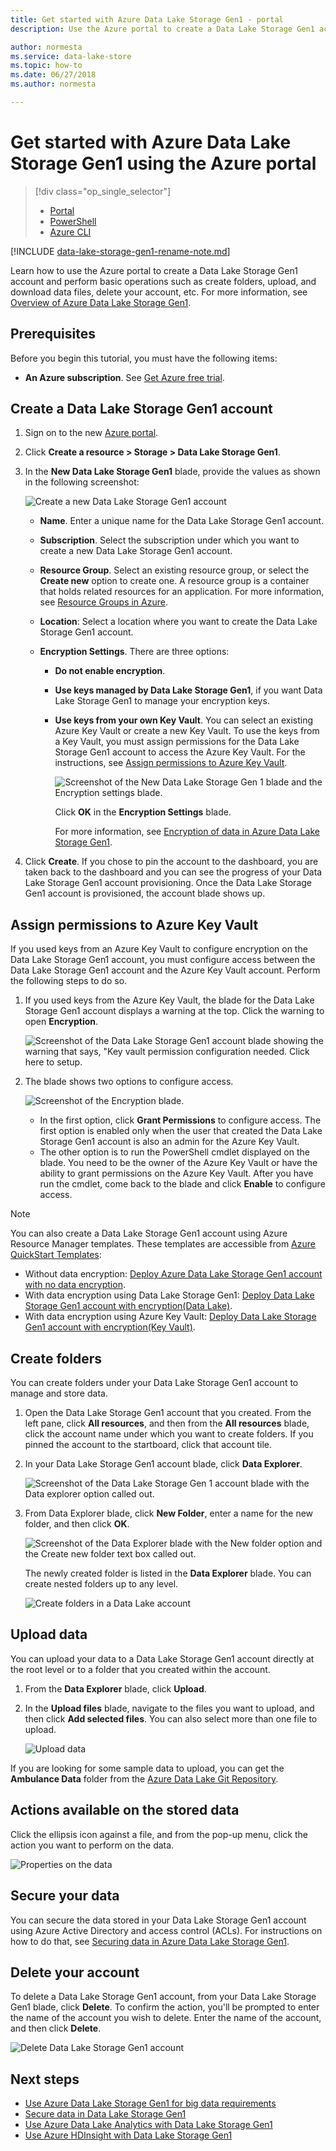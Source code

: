 ```yaml
---
title: Get started with Azure Data Lake Storage Gen1 - portal
description: Use the Azure portal to create a Data Lake Storage Gen1 account and perform basic operations in the account.

author: normesta
ms.service: data-lake-store
ms.topic: how-to
ms.date: 06/27/2018
ms.author: normesta

---
```

# Get started with Azure Data Lake Storage Gen1 using the Azure portal

> [!div class="op_single_selector"]
> * [Portal](data-lake-store-get-started-portal.md)
> * [PowerShell](data-lake-store-get-started-powershell.md)
> * [Azure CLI](data-lake-store-get-started-cli-2.0.md)
>
>

[!INCLUDE [data-lake-storage-gen1-rename-note.md](../../includes/data-lake-storage-gen1-rename-note.md)]

Learn how to use the Azure portal to create a Data Lake Storage Gen1 account and perform basic operations such as create folders, upload, and download data files, delete your account, etc. For more information, see [Overview of Azure Data Lake Storage Gen1](data-lake-store-overview.md).

## Prerequisites

Before you begin this tutorial, you must have the following items:

* **An Azure subscription**. See [Get Azure free trial](https://azure.microsoft.com/pricing/free-trial/).

## Create a Data Lake Storage Gen1 account

1. Sign on to the new [Azure portal](https://portal.azure.com).
2. Click **Create a resource > Storage > Data Lake Storage Gen1**.
3. In the **New Data Lake Storage Gen1** blade, provide the values as shown in the following screenshot:

    ![Create a new Data Lake Storage Gen1 account](./media/data-lake-store-get-started-portal/ADL.Create.New.Account.png "Create a new Data Lake Storage Gen1 account")

   * **Name**. Enter a unique name for the Data Lake Storage Gen1 account.
   * **Subscription**. Select the subscription under which you want to create a new Data Lake Storage Gen1 account.
   * **Resource Group**. Select an existing resource group, or select the **Create new** option to create one. A resource group is a container that holds related resources for an application. For more information, see [Resource Groups in Azure](../azure-resource-manager/management/overview.md#resource-groups).
   * **Location**: Select a location where you want to create the Data Lake Storage Gen1 account.
   * **Encryption Settings**. There are three options:

     * **Do not enable encryption**.
     * **Use keys managed by Data Lake Storage Gen1**,  if you want Data Lake Storage Gen1 to manage your encryption keys.
     * **Use keys from your own Key Vault**. You can select an existing Azure Key Vault or create a new Key Vault. To use the keys from a Key Vault, you must assign permissions for the Data Lake Storage Gen1 account to access the Azure Key Vault. For the instructions, see [Assign permissions to Azure Key Vault](#assign-permissions-to-azure-key-vault).

        ![Screenshot of the New Data Lake Storage Gen 1 blade and the Encryption settings blade.](./media/data-lake-store-get-started-portal/adls-encryption-2.png "Data Lake Storage Gen1 encryption")

        Click **OK** in the **Encryption Settings** blade.

        For more information, see [Encryption of data in Azure Data Lake Storage Gen1](./data-lake-store-encryption.md).

4. Click **Create**. If you chose to pin the account to the dashboard, you are taken back to the dashboard and you can see the progress of your Data Lake Storage Gen1 account provisioning. Once the Data Lake Storage Gen1 account is provisioned, the account blade shows up.

## <a name="assign-permissions-to-azure-key-vault"></a>Assign permissions to Azure Key Vault

If you used keys from an Azure Key Vault to configure encryption on the Data Lake Storage Gen1 account, you must configure access between the Data Lake Storage Gen1 account and the Azure Key Vault account. Perform the following steps to do so.

1. If you used keys from the Azure Key Vault, the blade for the Data Lake Storage Gen1 account displays a warning at the top. Click the warning to open **Encryption**.

    ![Screenshot of the Data Lake Storage Gen1 account blade showing the warning that says, "Key vault permission configuration needed. Click here to setup.](./media/data-lake-store-get-started-portal/adls-encryption-3.png "Data Lake Storage Gen1 encryption")
2. The blade shows two options to configure access.

    ![Screenshot of the Encryption blade.](./media/data-lake-store-get-started-portal/adls-encryption-4.png "Data Lake Storage Gen1 encryption")

   * In the first option, click **Grant Permissions** to configure access. The first option is enabled only when the user that created the Data Lake Storage Gen1 account is also an admin for the Azure Key Vault.
   * The other option is to run the PowerShell cmdlet displayed on the blade. You need to be the owner of the Azure Key Vault or have the ability to grant permissions on the Azure Key Vault. After you have run the cmdlet, come back to the blade and click **Enable** to configure access.

> [!NOTE]
> You can also create a Data Lake Storage Gen1 account using Azure Resource Manager templates. These templates are accessible from [Azure QuickStart Templates](https://azure.microsoft.com/resources/templates/?term=data+lake+store):
> * Without data encryption: [Deploy Azure Data Lake Storage Gen1 account with no data encryption](https://azure.microsoft.com/resources/templates/data-lake-store-no-encryption/).
> * With data encryption using Data Lake Storage Gen1: [Deploy Data Lake Storage Gen1 account with encryption(Data Lake)](https://azure.microsoft.com/resources/templates/data-lake-store-encryption-adls/).
> * With data encryption using Azure Key Vault: [Deploy Data Lake Storage Gen1 account with encryption(Key Vault)](https://azure.microsoft.com/resources/templates/data-lake-store-encryption-key-vault/).
>
>

## <a name="createfolder"></a>Create folders

You can create folders under your Data Lake Storage Gen1 account to manage and store data.

1. Open the Data Lake Storage Gen1 account that you created. From the left pane, click **All resources**, and then from the **All resources** blade, click the account name under which you want to create folders. If you pinned the account to the startboard, click that account tile.
2. In your Data Lake Storage Gen1 account blade, click **Data Explorer**.

    ![Screenshot of the Data Lake Storage Gen 1 account blade with the Data explorer option called out.](./media/data-lake-store-get-started-portal/ADL.Create.Folder.png "Create folders in a Data Lake Storage Gen1 account")
3. From Data Explorer blade, click **New Folder**, enter a name for the new folder, and then click **OK**.

    ![Screenshot of the Data Explorer blade with the New folder option and the Create new folder text box called out.](./media/data-lake-store-get-started-portal/ADL.Folder.Name.png "Create folders in a Data Lake Storage Gen1 account")

    The newly created folder is listed in the **Data Explorer** blade. You can create nested folders up to any level.

    ![Create folders in a Data Lake account](./media/data-lake-store-get-started-portal/ADL.New.Directory.png "Create folders in a Data Lake account")

## <a name="uploaddata"></a>Upload data

You can upload your data to a Data Lake Storage Gen1 account directly at the root level or to a folder that you created within the account.

1. From the **Data Explorer** blade, click **Upload**.
2. In the **Upload files** blade, navigate to the files you want to upload, and then click **Add selected files**. You can also select more than one file to upload.

    ![Upload data](./media/data-lake-store-get-started-portal/ADL.New.Upload.File.png "Upload data")

If you are looking for some sample data to upload, you can get the **Ambulance Data** folder from the [Azure Data Lake Git Repository](https://github.com/MicrosoftBigData/usql/tree/master/Examples/Samples/Data/AmbulanceData).

## <a name="properties"></a>Actions available on the stored data

Click the ellipsis icon against a file, and from the pop-up menu, click the action you want to perform on the data.

![Properties on the data](./media/data-lake-store-get-started-portal/ADL.File.Properties.png "Properties on the data")

## Secure your data

You can secure the data stored in your Data Lake Storage Gen1 account using Azure Active Directory and access control (ACLs). For instructions on how to do that, see [Securing data in Azure Data Lake Storage Gen1](data-lake-store-secure-data.md).

## Delete your account

To delete a Data Lake Storage Gen1 account, from your Data Lake Storage Gen1 blade, click **Delete**. To confirm the action, you'll be prompted to enter the name of the account you wish to delete. Enter the name of the account, and then click **Delete**.

![Delete Data Lake Storage Gen1 account](./media/data-lake-store-get-started-portal/ADL.Delete.Account.png "Delete Data Lake account")

## Next steps

* [Use Azure Data Lake Storage Gen1 for big data requirements](data-lake-store-data-scenarios.md)
* [Secure data in Data Lake Storage Gen1](data-lake-store-secure-data.md)
* [Use Azure Data Lake Analytics with Data Lake Storage Gen1](../data-lake-analytics/data-lake-analytics-get-started-portal.md)
* [Use Azure HDInsight with Data Lake Storage Gen1](data-lake-store-hdinsight-hadoop-use-portal.md)
